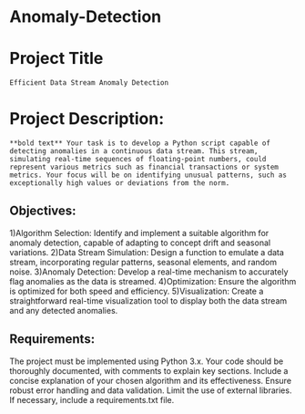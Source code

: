 # Anomaly-Detection

# Project Title
	Efficient Data Stream Anomaly Detection
 

# Project Description:
	**bold text** Your task is to develop a Python script capable of detecting anomalies in a continuous data stream. This stream, simulating real-time sequences of floating-point numbers, could represent various metrics such as financial transactions or system metrics. Your focus will be on identifying unusual patterns, such as exceptionally high values or deviations from the norm.

## Objectives:
1)Algorithm Selection: Identify and implement a suitable algorithm for anomaly detection, capable of adapting to concept drift and seasonal variations.
2)Data Stream Simulation: Design a function to emulate a data stream, incorporating regular patterns, seasonal elements, and random noise.
3)Anomaly Detection: Develop a real-time mechanism to accurately flag anomalies as the data is streamed.
4)Optimization: Ensure the algorithm is optimized for both speed and efficiency.
5)Visualization: Create a straightforward real-time visualization tool to display both the data stream and any detected anomalies.

## Requirements:
The project must be implemented using Python 3.x.
Your code should be thoroughly documented, with comments to explain key sections.
Include a concise explanation of your chosen algorithm and its effectiveness.
Ensure robust error handling and data validation.
Limit the use of external libraries. If necessary, include a requirements.txt file.



